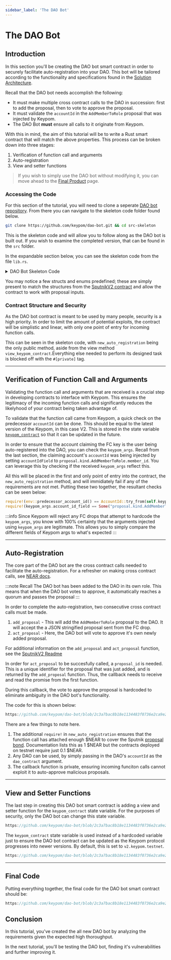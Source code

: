 ```yaml
---
sidebar_label: 'The DAO Bot'
---
```

# The DAO Bot

## Introduction
In this section you'll be creating the DAO bot smart contract in order to securely facilitate auto-registration into your DAO. This bot will be tailored according to the functionality and specifications found in the [Solution Architecture](architecture.md#keypom-solution).

Recall that the DAO bot needs accomplish the following:

* It must make multiple cross contract calls to the DAO in succession: first to add the proposal, then to vote to approve the proposal.
* It must validate the `accountId` in the `AddMemberToRole` proposal that was injected by Keypom.
* The DAO Bot **must** ensure all calls to it originate from Keypom.

With this in mind, the aim of this tutorial will be to write a Rust smart contract that will match the above properties. This process can be broken down into three stages:

1. Verification of function call and arguments  
2. Auto-registration  
3. View and setter functions 

> If you wish to simply use the DAO bot without modifying it, you can move ahead to the [Final Product](./final.md) page. 

### Accessing the Code

For this section of the tutorial, you will need to clone a seperate [DAO bot repository](https://github.com/keypom/dao-bot/tree/main). From there you can navigate to the skeleton code folder found below. 

```bash
git clone https://github.com/keypom/dao-bot.git && cd src-skeleton
```

This is the skeleton code and will allow you to follow along as the DAO bot is built out. If you wish to examine the completed version, that can be found in the `src` folder.

In the expandable section below, you can see the skeleton code from the file `lib.rs`.

<details>
<summary>DAO Bot Skeleton Code</summary>
<p>

```rust reference
https://github.com/keypom/dao-bot/blob/2c3a7bac8b18e1134483f0736e2ca9e2152f8509/src-skeleton/lib.rs#L1-L123
```

</p>
</details>


You may notice a few structs and enums predefined; these are simply present to match the structures from the [SputnikV2 contract](https://github.com/near-daos/sputnik-dao-contract/tree/main/sputnikdao2/src) and allow the contract to work with proposal inputs. 


### Contract Structure and Security
As the DAO bot contract is meant to be used by many people, security is a high priority. In order to limit the amount of potential exploits, the contract will be simplistic and linear, with only one point of entry for incoming function calls. 

This can be seen in the skeleton code, with `new_auto_registration` being the only public method, aside from the view method `view_keypom_contract`.Everything else needed to perform its designed task is blocked off with the `#[private]` tag. 

---

## Verification of Function Call and Arguments
Validating the function call and arguments that are received is a crucial step in developing contracts to interface with Keypom. This ensures the legitimacy of the incoming function calls and significantly reduces the likelyhood of your contract being taken advantage of. 

To validate that the function call came from Keypom, a quick check on the predecessor `accountId` can be done. This should be equal to the latest version of the Keypom, in this case V2. This is stored in the state variable [`keypom_contract`](./daobot.md#view-functions-and-configuration) so that it can be updated in the future. 

In order to ensure that the account claiming the FC key is the user being auto-registered into the DAO, you can check the `keypom_args`. Recall from the last section, the claiming account's `accountId` was being injected by setting `accountIdField` to `proposal.kind.AddMemberToRole.member_id`. You can leverage this by checking if the received `keypom_args` reflect this. 

All this will be placed in the first and only point of entry into the contract, the `new_auto_registration` method, and will immidiately fail if any of the requirements are not met. Putting these two together, the resultant checks can be seen below:

``` rust
require!(env::predecessor_account_id() == AccountId::try_from(self.keypom_contract.clone()).unwrap(), "KEYPOM MUST BE PREDECESSOR, CHECK REQUIRED VERSION USING view_keypom_contract");
require!(keypom_args.account_id_field == Some("proposal.kind.AddMemberToRole.member_id".to_string()), "KEYPOM MUST SEND THESE ARGS");
```

:::info
Since Keypom will reject any FC drops that attempt to hardcode the `keypom_args`, you know with 100% certainty that the arguments injected using `keypom_args` are legitimate. This allows you to simply compare the different fields of Keypom args to what's expected
:::

---

## Auto-Registration
The core part of the DAO bot are the cross contract calls needed to facilitate the auto-registration. For a refresher on making cross contract calls, see [NEAR docs](https://docs.near.org/develop/contracts/crosscontract#snippet-sending-information).

:::note Recall
The DAO bot has been added to the DAO in its own role. This means that when the DAO bot votes to approve, it automatically reaches a quorum and passes the proposal
:::

In order to complete the auto-registration, two consecutive cross contract calls must be made.
1. `add_proposal` - This will add the `AddMemberToRole` proposal to the DAO. It will accept the a JSON stringified proposal sent from the FC drop.
2. `act_proposal` - Here, the DAO bot will vote to approve it's own newly added proposal.

For additional information on the `add_proposal` and `act_proposal` function, see the [SputnikV2 Readme](https://github.com/near-daos/sputnik-dao-contract/blob/main/README.md)

In order for `act_proposal` to be succesfully called, a `proposal_id` is needed. This is a unique identifier for the proposal that was just added, and is returned by the `add_proposal` function. Thus, the callback needs to receive and read the promise from the first function. 

During this callback, the vote to approve the proposal is hardcoded to eliminate ambiguity in the DAO bot's functionality. 

The code for this is shown below:

```rust reference
https://github.com/keypom/dao-bot/blob/2c3a7bac8b18e1134483f0736e2ca9e2152f8509/src-v1/lib.rs#L103-L147
```


There are a few things to note here. 
1. The additional `require!` in `new_auto_registration` ensures that the function call has attached enough $NEAR to cover the Sputnik [proposal bond](https://github.com/near-daos/sputnik-dao-contract#add-proposal). Documentation lists this as 1 $NEAR but the contracts deployed on testnet require just 0.1 $NEAR.  
2. Any DAO can be used, by simply passing in the DAO's `accountId` as the `dao_contract` argument. 
3. The callback function is private, ensuring incoming funciton calls cannot exploit it to auto-approve malicious proposals.

---

## View and Setter Functions
The last step in creating this DAO bot smart contract is adding a view and setter function for the `keypom_contract` state variable. For the purposes of security, only the DAO bot can change this state variable. 

```rust reference
https://github.com/keypom/dao-bot/blob/2c3a7bac8b18e1134483f0736e2ca9e2152f8509/src-v1/lib.rs#L149-L156
```

The `keypom_contract` state variable is used instead of a hardcoded variable just to ensure the DAO bot contract can be updated as the Keypom protocol progresses into newer versions. By default, this is set to `v2.keypom.testnet`.

``` rust reference
https://github.com/keypom/dao-bot/blob/2c3a7bac8b18e1134483f0736e2ca9e2152f8509/src-v1/lib.rs#L91-L97
```

---

## Final Code

Putting everything together, the final code for the DAO bot smart contract should be:

```js reference
https://github.com/keypom/dao-bot/blob/2c3a7bac8b18e1134483f0736e2ca9e2152f8509/src-v1/lib.rs#L1-L157
```


## Conclusion
In this tutorial, you've created the all new DAO bot by analyzing the requirements given the expected high thoroughput. 

In the next tutorial, you'll be testing the DAO bot, finding it's vulnerabilities and further improving it. 


